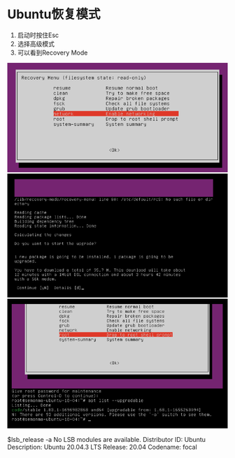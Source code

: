 # Ubuntu恢复模式

1. 启动时按住Esc
2. 选择高级模式
3. 可以看到Recovery Mode

![picture 0](../../images/4f777a786b4a435b9a1661cbc0dae415e43e357819417d9790b8b26a55de8336.png)  
![picture 1](../../images/94f7ff787231b63d560accff8bdb78c8fcd6e95b1c93b3b39514e300d8295563.png)  
![picture 2](../../images/0ce5bde7b1b5b0c4bfebd1929b0f18c42d4ad32031b73c0d822145811fee5112.png)  


$lsb_release -a
No LSB modules are available.
Distributor ID:	Ubuntu
Description:	Ubuntu 20.04.3 LTS
Release:	20.04
Codename:	focal
